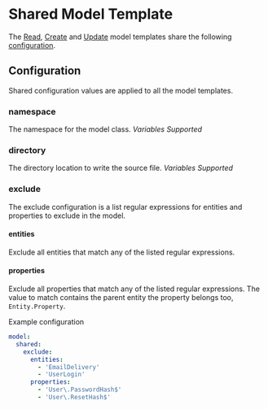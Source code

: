 # Shared Model Template 

The [Read](read.md), [Create](create.md) and [Update](update.md) model templates share the following [configuration](../configuration.md).

## Configuration

Shared configuration values are applied to all the model templates.

### namespace

The namespace for the model class. *Variables Supported*

### directory

The directory location to write the source file. *Variables Supported*

### exclude

The exclude configuration is a list regular expressions for entities and properties to exclude in the model.

#### entities

Exclude all entities that match any of the listed regular expressions.  

#### properties

Exclude all properties that match any of the listed regular expressions.  The value to match contains the parent entity the property belongs too, `Entity.Property`.

Example configuration

```YAML
model:
  shared:
    exclude:
      entities:
        - 'EmailDelivery'
        - 'UserLogin'
      properties:
        - 'User\.PasswordHash$'
        - 'User\.ResetHash$'
```